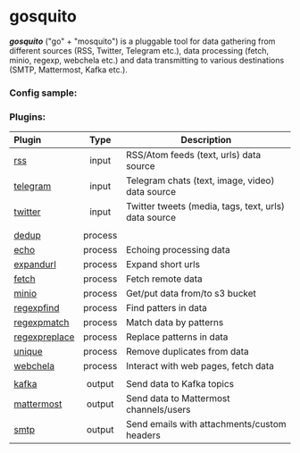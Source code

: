# gosquito


***gosquito*** ("go" + "mosquito") is a pluggable tool for data gathering from different sources (RSS, Twitter, Telegram etc.), data processing (fetch, minio, regexp, webchela etc.) and data transmitting to various destinations (SMTP, Mattermost, Kafka etc.).

### Config sample:


### Plugins:

| Plugin        | Type    | Description |
| :-------------| :-------:| ----------- |
| [rss](https://github.com/livelace/gosquito/blob/master/docs/plugins/input/rss.md)                       |  input  | RSS/Atom feeds (text, urls) data source |
| [telegram](https://github.com/livelace/gosquito/blob/master/docs/plugins/input/telegram.md)             |  input  | Telegram chats (text, image, video) data source | 
| [twitter](https://github.com/livelace/gosquito/blob/master/docs/plugins/input/twitter.md)               |  input  | Twitter tweets (media, tags, text, urls) data source |
| | | |
| [dedup](https://github.com/livelace/gosquito/blob/master/docs/plugins/process/dedup.md)                 | process |
| [echo](https://github.com/livelace/gosquito/blob/master/docs/plugins/process/echo.md)                   | process | Echoing processing data |
| [expandurl](https://github.com/livelace/gosquito/blob/master/docs/plugins/process/expandurl.md)         | process | Expand short urls |
| [fetch](https://github.com/livelace/gosquito/blob/master/docs/plugins/process/fetch.md)                 | process | Fetch remote data | 
| [minio](https://github.com/livelace/gosquito/blob/master/docs/plugins/process/minio.md)                 | process | Get/put data from/to s3 bucket |
| [regexpfind](https://github.com/livelace/gosquito/blob/master/docs/plugins/process/regexpfind.md)       | process | Find patters in data |
| [regexpmatch](https://github.com/livelace/gosquito/blob/master/docs/plugins/process/regexpmatch.md)     | process | Match data by patterns |
| [regexpreplace](https://github.com/livelace/gosquito/blob/master/docs/plugins/process/regexpreplace.md) | process | Replace patterns in data |
| [unique](https://github.com/livelace/gosquito/blob/master/docs/plugins/process/unique.md)               | process | Remove duplicates from data | 
| [webchela](https://github.com/livelace/gosquito/blob/master/docs/plugins/process/webchela.md)           | process | Interact with web pages, fetch data | 
| | | |
| [kafka](https://github.com/livelace/gosquito/blob/master/docs/plugins/output/kafka.md)                  | output | Send data to Kafka topics |
| [mattermost](https://github.com/livelace/gosquito/blob/master/docs/plugins/output/mattermost.md)        | output | Send data to Mattermost channels/users |
| [smtp](https://github.com/livelace/gosquito/blob/master/docs/plugins/output/smtp.md)                    | output | Send emails with attachments/custom headers |